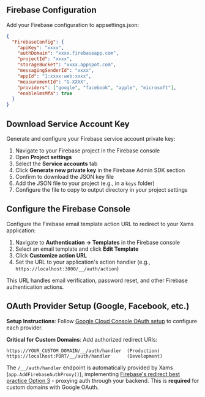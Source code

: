 ## Firebase Configuration

Add your Firebase configuration to appsettings.json:

```json
{
  "FirebaseConfig": {
    "apiKey": "xxxx",
    "authDomain": "xxxx.firebaseapp.com",
    "projectId": "xxxx",
    "storageBucket": "xxxx.appspot.com",
    "messagingSenderId": "xxxx",
    "appId": "1:xxxx:web:xxxx",
    "measurementId": "G-XXXX",
    "providers": ["google", "facebook", "apple", "microsoft"],
    "enableSmsMfa": true
  }
}
```

## Download Service Account Key

Generate and configure your Firebase service account private key:

1. Navigate to your Firebase project in the Firebase console
2. Open **Project settings**
3. Select the **Service accounts** tab
4. Click **Generate new private key** in the Firebase Admin SDK section
5. Confirm to download the JSON key file
6. Add the JSON file to your project (e.g., in a `keys` folder)
7. Configure the file to copy to output directory in your project settings

## Configure the Firebase Console

Configure the Firebase email template action URL to redirect to your Xams application:

1. Navigate to **Authentication → Templates** in the Firebase console
2. Select an email template and click **Edit Template**
3. Click **Customize action URL**
4. Set the URL to your application's action handler (e.g., `https://localhost:3000/__/auth/action`)

This URL handles email verification, password reset, and other Firebase authentication actions.

## OAuth Provider Setup (Google, Facebook, etc.)

**Setup Instructions**: Follow [Google Cloud Console OAuth setup](https://console.cloud.google.com/apis/credentials) to configure each provider.

**Critical for Custom Domains**: Add authorized redirect URIs:

```
https://YOUR_CUSTOM_DOMAIN/__/auth/handler  (Production)
https://localhost:PORT/__/auth/handler      (Development)
```

The `/__/auth/handler` endpoint is automatically provided by Xams (`app.AddFirebaseAuthProxy()`), implementing [Firebase's redirect best practice Option 3](https://firebase.google.com/docs/auth/web/redirect-best-practices) - proxying auth through your backend. This is **required** for custom domains with Google OAuth.
